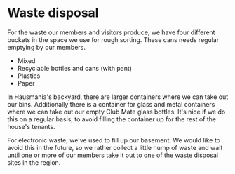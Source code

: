 # Waste disposal

For the waste our members and visitors produce, we have four different buckets in the space we use for rough sorting. These cans needs regular emptying by our members.

* Mixed
* Recyclable bottles and cans (with pant)
* Plastics
* Paper

In Hausmania's backyard, there are larger containers where we can take out our bins. Additionally there is a container for glass and metal containers where we can take out our empty Club Mate glass bottles. It's nice if we do this on a regular basis, to avoid filling the container up for the rest of the house's tenants.

For electronic waste, we've used to fill up our basement. We would like to avoid this in the future, so we rather collect a little hump of waste and wait until one or more of our members take it out to one of the waste disposal sites in the region.